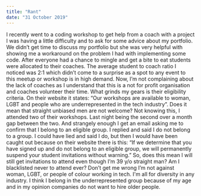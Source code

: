```yaml
---
title: "Rant"
date: "31 October 2019"
---
```


I recently went to a coding workshop to get help from a coach with a project I was having a little difficulty and to ask for some advice about my portfolio. We didn’t get time to discuss my portfolio but she was very helpful with showing me a workaround on the problem I had with implementing some code. 
After everyone had a chance to mingle and get a bite to eat students were allocated to their coaches.  The average student to coach ratio I noticed was 2:1 which didn’t come to a surprise as a spot to any event to this meetup or workshop is in high demand. Now, I’m not complaining about the lack of coaches as I understand that this is a not for profit organisation and coaches volunteer their time. What grinds my gears is their eligibility criteria. 
On their website it states: 
“Our workshops are available to woman, LGBT and people who are underrepresented in the tech industry”.
 Does it mean that straight unbiased men are not welcome?
Not knowing this, I attended two of their workshops. Last night being the second over a month gap between the two. And strangely enough I get an email asking me to confirm that I belong to an eligible group. I replied and said I do not belong to a group. I could have lied and said I do, but then I would have been caught out because on their website there is this: 
“If we determine that you have signed up and do not belong to an eligible group, we will permanently suspend your student invitations without warning.” 
So, does this mean I will still get invitations to attend even though I’m 39 y/o straight man? Am I blacklisted never to attend ever? Don’t get me wrong I’m not against woman, LGBT, or people of colour working in tech. I'm all for diversity in any industry. I think I belong in the underrepresented group because of my age and in my opinion companies do not want to hire older people.



